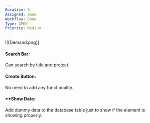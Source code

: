 ```yaml
---
Duration: 0
Assigned: Zeno
Workflow: Done
Type: APEX
Priority: Medium
---
```


![[Demand.png]]


#### **Search Bar**: 
Can search by title and project.

#### **Create Button**: 
No need to add any functionality.

#### **Show Data: 
Add dummy data to the database table just to show if the element is showing properly.